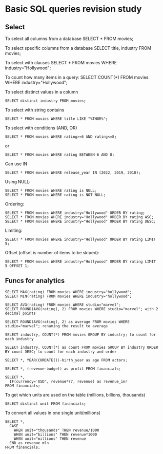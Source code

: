 # Basic SQL queries revision study

## Select
To select all columns from a database
SELECT * FROM movies;

To select specific columns from a database
SELECT title, industry FROM movies;

To select with clauses
SELECT * FROM movies WHERE industry="Hollywood";

To count how many items in a query:
SELECT COUNT(*) FROM movies WHERE industry="Hollywood";

To select distinct values in a column
```
SELECT distinct industry FROM movies;
```

To select with string contains
```
SELECT * FROM movies WHERE title LIKE "%THOR%";
```

To select with conditions (AND, OR)
```
SELECT * FROM movies WHERE rating>=6 AND rating<=8;
```
or
```
SELECT * FROM movies WHERE rating BETWEEN 6 AND 8;
```

Can use IN
```
SELECT * FROM movies WHERE release_year IN (2022, 2019, 2018);
```
Using NULL:
```
SELECT * FROM movies WHERE rating is NULL;
SELECT * FROM movies WHERE rating is NOT NULL;
```

Ordering:
```
SELECT * FROM movies WHERE industry="Hollywood" ORDER BY rating;
SELECT * FROM movies WHERE industry="Hollywood" ORDER BY rating ASC;
SELECT * FROM movies WHERE industry="Hollywood" ORDER BY rating DESC;
```

Limiting:
```
SELECT * FROM movies WHERE industry="Hollywood" ORDER BY rating LIMIT 5;
```

Offset (offset is number of items to be skiped):
```
SELECT * FROM movies WHERE industry="Hollywood" ORDER BY rating LIMIT 5 OFFSET 1;
```

## Funcs for analytics
```
SELECT MAX(rating) FROM movies WHERE industry="hollywood";
SELECT MIN(rating) FROM movies WHERE industry="hollywood";
```

```
SELECT AVG(rating) FROM movies WHERE studio="marvel";
SELECT ROUND(AVG(rating), 2) FROM movies WHERE studio="marvel"; with 2 decimal points
```

```
SELECT ROUND(AVG(rating), 2) as average FROM movies WHERE studio="marvel"; renaming the result to average
```

```
SELECT industry, COUNT(*) FROM movies GROUP BY industry; to count for each industry
```

```
SELECT industry, COUNT(*) as count FROM movies GROUP BY industry ORDER BY count DESC; to count for each industry and order
```

```
SELECT *, YEAR(CURDATE())-birth_year as age FROM actors;
```

```
SELECT *, (revenue-budget) as profit FROM financials;
```

```
SELECT *,
  IF(currency='USD', revenue*77, revenue) as revenue_inr
FROM financials;
```

To get which units are used on the table (millions, billions, thousands)
```
SELECT distinct unit FROM financials;
```

To convert all values in one single unit(millions)
```
SELECT *,
  CASE
    WHEN unit="thousands" THEN revenue/1000
    WHEN unit="billions" THEN revenue*1000
    WHEN unit="millions" THEN revenue
  END as revenue_mln
FROM financials;
```